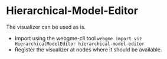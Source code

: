 # Hierarchical-Model-Editor
The visualizer can be used as is. 

- Import using the webgme-cli tool `webgme import viz HierarchicalModelEditor hierarchical-model-editor`
- Register the visualizer at nodes where it should be available.

